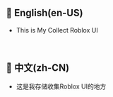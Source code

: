 ## 📜 English(en-US)
- This is My Collect Roblox UI
<br/>

## 📜 中文(zh-CN)
- 这是我存储收集Roblox UI的地方
<br/>
